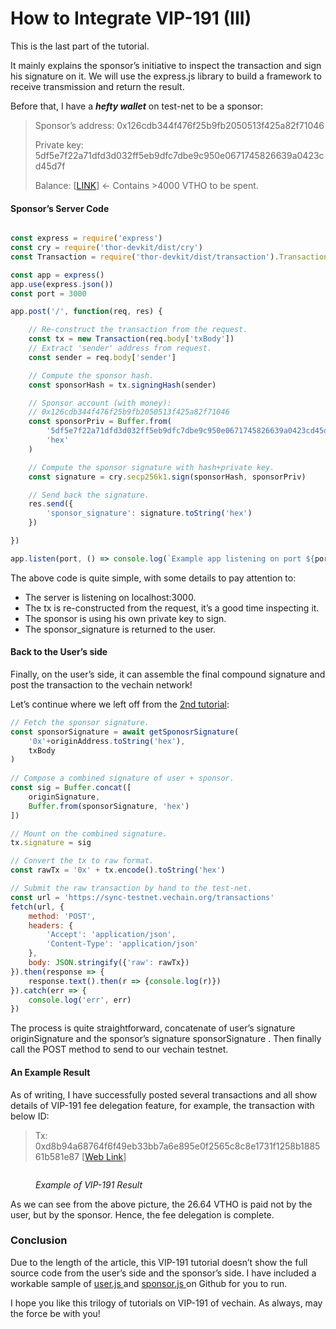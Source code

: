 # How to Integrate VIP-191 (III)

This is the last part of the tutorial.

It mainly explains the sponsor’s initiative to inspect the transaction and sign his signature on it. We will use the express.js library to build a framework to receive transmission and return the result.

Before that, I have a _**hefty wallet**_ on test-net to be a sponsor:

> Sponsor’s address: 0x126cdb344f476f25b9fb2050513f425a82f71046
>
> Private key: 5df5e7f22a71dfd3d032ff5eb9dfc7dbe9c950e0671745826639a0423cd45d7f
>
> Balance: \[[LINK](https://explore-testnet.vechain.org/accounts/0x126cdb344f476f25b9fb2050513f425a82f71046)] ← Contains >4000 VTHO to be spent.

#### Sponsor’s Server Code <a href="#sponsor-s-server-code" id="sponsor-s-server-code"></a>

```javascript

const express = require('express')
const cry = require('thor-devkit/dist/cry')
const Transaction = require('thor-devkit/dist/transaction').Transaction

const app = express()
app.use(express.json())
const port = 3000

app.post('/', function(req, res) {

    // Re-construct the transaction from the request.
    const tx = new Transaction(req.body['txBody'])
    // Extract 'sender' address from request.
    const sender = req.body['sender']

    // Compute the sponsor hash.
    const sponsorHash = tx.signingHash(sender)

    // Sponsor account (with money): 
    // 0x126cdb344f476f25b9fb2050513f425a82f71046
    const sponsorPriv = Buffer.from(
        '5df5e7f22a71dfd3d032ff5eb9dfc7dbe9c950e0671745826639a0423cd45d7f',
        'hex'
    )

    // Compute the sponsor signature with hash+private key.
    const signature = cry.secp256k1.sign(sponsorHash, sponsorPriv)

    // Send back the signature.
    res.send({
        'sponsor_signature': signature.toString('hex')
    })

})

app.listen(port, () => console.log(`Example app listening on port ${port}!`))
```

The above code is quite simple, with some details to pay attention to:

* The server is listening on localhost:3000.
* The tx is re-constructed from the request, it’s a good time inspecting it.
* The sponsor is using his own private key to sign.
* The sponsor\_signature is returned to the user.

#### Back to the User’s side <a href="#back-to-the-user-s-side" id="back-to-the-user-s-side"></a>

Finally, on the user’s side, it can assemble the final compound signature and post the transaction to the vechain network!

Let’s continue where we left off from the [2nd tutorial](how-to-integrate-vip-191-ii.md):

```javascript
// Fetch the sponsor signature.
const sponsorSignature = await getSponosrSignature(
    '0x'+originAddress.toString('hex'),
    txBody
)
    
// Compose a combined signature of user + sponsor.
const sig = Buffer.concat([
    originSignature,
    Buffer.from(sponsorSignature, 'hex')
])

// Mount on the combined signature.
tx.signature = sig

// Convert the tx to raw format.
const rawTx = '0x' + tx.encode().toString('hex')

// Submit the raw transaction by hand to the test-net.
const url = 'https://sync-testnet.vechain.org/transactions'
fetch(url, {
    method: 'POST',
    headers: {
        'Accept': 'application/json',
        'Content-Type': 'application/json'
    },
    body: JSON.stringify({'raw': rawTx})
}).then(response => {
    response.text().then(r => {console.log(r)})
}).catch(err => {
    console.log('err', err)
})
```

The process is quite straightforward, concatenate of user’s signature originSignature and the sponsor’s signature sponsorSignature . Then finally call the POST method to send to our vechain testnet.

#### An Example Result <a href="#an-example-result" id="an-example-result"></a>

As of writing, I have successfully posted several transactions and all show details of VIP-191 fee delegation feature, for example, the transaction with below ID:

> Tx: 0xd8b94a68764f6f49eb33bb7a6e895e0f2565c8c8e1731f1258b188561b581e87 \[[Web Link](https://explore-testnet.vechain.org/transactions/0xd8b94a68764f6f49eb33bb7a6e895e0f2565c8c8e1731f1258b188561b581e87#info)]

<figure><img src="https://cdn-images-1.medium.com/max/3448/1*UzQOZILPS_Q7fC9whcbPXA.png" alt=""><figcaption><p><em>Example of VIP-191 Result</em></p></figcaption></figure>

As we can see from the above picture, the 26.64 VTHO is paid not by the user, but by the sponsor. Hence, the fee delegation is complete.

### Conclusion <a href="#conclusion" id="conclusion"></a>

Due to the length of the article, this VIP-191 tutorial doesn’t show the full source code from the user’s side and the sponsor’s side. I have included a workable sample of [user.js ](https://gist.github.com/laalaguer/1a7d9f9e0993c83ffcc84b766c3498ae)and [sponsor.js ](https://gist.github.com/laalaguer/cbedc4591a13e5ef6b7e14eb1d1bcaf3)on Github for you to run.

I hope you like this trilogy of tutorials on VIP-191 of vechain. As always, may the force be with you!
